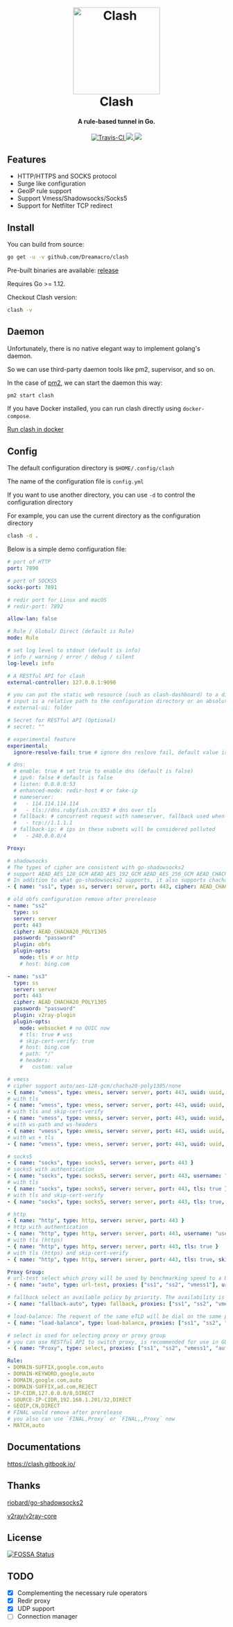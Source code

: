 <h1 align="center">
  <img src="https://github.com/Dreamacro/clash/raw/master/docs/logo.png" alt="Clash" width="200">
  <br>Clash<br>
</h1>

<h4 align="center">A rule-based tunnel in Go.</h4>

<p align="center">
  <a href="https://travis-ci.org/Dreamacro/clash">
    <img src="https://img.shields.io/travis/Dreamacro/clash.svg?style=flat-square"
         alt="Travis-CI">
  </a>
  <a href="https://goreportcard.com/report/github.com/Dreamacro/clash">
    <img src="https://goreportcard.com/badge/github.com/Dreamacro/clash?style=flat-square">
  </a>
  <a href="https://github.com/Dreamacro/clash/releases">
    <img src="https://img.shields.io/github/release/Dreamacro/clash/all.svg?style=flat-square">
  </a>
</p>

## Features

- HTTP/HTTPS and SOCKS protocol
- Surge like configuration
- GeoIP rule support
- Support Vmess/Shadowsocks/Socks5
- Support for Netfilter TCP redirect

## Install

You can build from source:

```sh
go get -u -v github.com/Dreamacro/clash
```

Pre-built binaries are available: [release](https://github.com/Dreamacro/clash/releases)

Requires Go >= 1.12.

Checkout Clash version:

```sh
clash -v
```

## Daemon

Unfortunately, there is no native elegant way to implement golang's daemon.

So we can use third-party daemon tools like pm2, supervisor, and so on.

In the case of [pm2](https://github.com/Unitech/pm2), we can start the daemon this way:

```sh
pm2 start clash
```

If you have Docker installed, you can run clash directly using `docker-compose`.

[Run clash in docker](https://github.com/Dreamacro/clash/wiki/Run-clash-in-docker)

## Config

The default configuration directory is `$HOME/.config/clash`

The name of the configuration file is `config.yml`

If you want to use another directory, you can use `-d` to control the configuration directory

For example, you can use the current directory as the configuration directory

```sh
clash -d .
```

Below is a simple demo configuration file:

```yml
# port of HTTP
port: 7890

# port of SOCKS5
socks-port: 7891

# redir port for Linux and macOS
# redir-port: 7892

allow-lan: false

# Rule / Global/ Direct (default is Rule)
mode: Rule

# set log level to stdout (default is info)
# info / warning / error / debug / silent
log-level: info

# A RESTful API for clash
external-controller: 127.0.0.1:9090

# you can put the static web resource (such as clash-dashboard) to a directory, and clash would serve in `${API}/ui`
# input is a relative path to the configuration directory or an absolute path
# external-ui: folder

# Secret for RESTful API (Optional)
# secret: ""

# experimental feature
experimental:
  ignore-resolve-fail: true # ignore dns reslove fail, default value is true

# dns:
  # enable: true # set true to enable dns (default is false)
  # ipv6: false # default is false
  # listen: 0.0.0.0:53
  # enhanced-mode: redir-host # or fake-ip
  # nameserver:
  #   - 114.114.114.114
  #   - tls://dns.rubyfish.cn:853 # dns over tls
  # fallback: # concurrent request with nameserver, fallback used when GEOIP country isn't CN
  #   - tcp://1.1.1.1
  # fallback-ip: # ips in these subnets will be considered polluted
  #   - 240.0.0.0/4

Proxy:

# shadowsocks
# The types of cipher are consistent with go-shadowsocks2
# support AEAD_AES_128_GCM AEAD_AES_192_GCM AEAD_AES_256_GCM AEAD_CHACHA20_POLY1305 AES-128-CTR AES-192-CTR AES-256-CTR AES-128-CFB AES-192-CFB AES-256-CFB CHACHA20-IETF XCHACHA20
# In addition to what go-shadowsocks2 supports, it also supports chacha20 rc4-md5 xchacha20-ietf-poly1305
- { name: "ss1", type: ss, server: server, port: 443, cipher: AEAD_CHACHA20_POLY1305, password: "password", udp: true }

# old obfs configuration remove after prerelease
- name: "ss2"
  type: ss
  server: server
  port: 443
  cipher: AEAD_CHACHA20_POLY1305
  password: "password"
  plugin: obfs
  plugin-opts:
    mode: tls # or http
    # host: bing.com

- name: "ss3"
  type: ss
  server: server
  port: 443
  cipher: AEAD_CHACHA20_POLY1305
  password: "password"
  plugin: v2ray-plugin
  plugin-opts:
    mode: websocket # no QUIC now
    # tls: true # wss
    # skip-cert-verify: true
    # host: bing.com
    # path: "/"
    # headers:
    #   custom: value

# vmess
# cipher support auto/aes-128-gcm/chacha20-poly1305/none
- { name: "vmess", type: vmess, server: server, port: 443, uuid: uuid, alterId: 32, cipher: auto }
# with tls
- { name: "vmess", type: vmess, server: server, port: 443, uuid: uuid, alterId: 32, cipher: auto, tls: true }
# with tls and skip-cert-verify
- { name: "vmess", type: vmess, server: server, port: 443, uuid: uuid, alterId: 32, cipher: auto, tls: true, skip-cert-verify: true }
# with ws-path and ws-headers
- { name: "vmess", type: vmess, server: server, port: 443, uuid: uuid, alterId: 32, cipher: auto, network: ws, ws-path: /path, ws-headers: { Host: v2ray.com } }
# with ws + tls
- { name: "vmess", type: vmess, server: server, port: 443, uuid: uuid, alterId: 32, cipher: auto, network: ws, ws-path: /path, tls: true }

# socks5
- { name: "socks", type: socks5, server: server, port: 443 }
# socks5 with authentication
- { name: "socks", type: socks5, server: server, port: 443, username: "username", password: "password" }
# with tls
- { name: "socks", type: socks5, server: server, port: 443, tls: true }
# with tls and skip-cert-verify
- { name: "socks", type: socks5, server: server, port: 443, tls: true, skip-cert-verify: true }

# http
- { name: "http", type: http, server: server, port: 443 }
# http with authentication
- { name: "http", type: http, server: server, port: 443, username: "username", password: "password" }
# with tls (https)
- { name: "http", type: http, server: server, port: 443, tls: true }
# with tls (https) and skip-cert-verify
- { name: "http", type: http, server: server, port: 443, tls: true, skip-cert-verify: true }

Proxy Group:
# url-test select which proxy will be used by benchmarking speed to a URL.
- { name: "auto", type: url-test, proxies: ["ss1", "ss2", "vmess1"], url: "http://www.gstatic.com/generate_204", interval: 300 }

# fallback select an available policy by priority. The availability is tested by accessing an URL, just like an auto url-test group.
- { name: "fallback-auto", type: fallback, proxies: ["ss1", "ss2", "vmess1"], url: "http://www.gstatic.com/generate_204", interval: 300 }

# load-balance: The request of the same eTLD will be dial on the same proxy.
- { name: "load-balance", type: load-balance, proxies: ["ss1", "ss2", "vmess1"], url: "http://www.gstatic.com/generate_204", interval: 300 }

# select is used for selecting proxy or proxy group
# you can use RESTful API to switch proxy, is recommended for use in GUI.
- { name: "Proxy", type: select, proxies: ["ss1", "ss2", "vmess1", "auto"] }

Rule:
- DOMAIN-SUFFIX,google.com,auto
- DOMAIN-KEYWORD,google,auto
- DOMAIN,google.com,auto
- DOMAIN-SUFFIX,ad.com,REJECT
- IP-CIDR,127.0.0.0/8,DIRECT
- SOURCE-IP-CIDR,192.168.1.201/32,DIRECT
- GEOIP,CN,DIRECT
# FINAL would remove after prerelease
# you also can use `FINAL,Proxy` or `FINAL,,Proxy` now
- MATCH,auto
```

## Documentations
https://clash.gitbook.io/

## Thanks

[riobard/go-shadowsocks2](https://github.com/riobard/go-shadowsocks2)

[v2ray/v2ray-core](https://github.com/v2ray/v2ray-core)

## License

[![FOSSA Status](https://app.fossa.io/api/projects/git%2Bgithub.com%2FDreamacro%2Fclash.svg?type=large)](https://app.fossa.io/projects/git%2Bgithub.com%2FDreamacro%2Fclash?ref=badge_large)

## TODO

- [x] Complementing the necessary rule operators
- [x] Redir proxy
- [x] UDP support
- [ ] Connection manager
